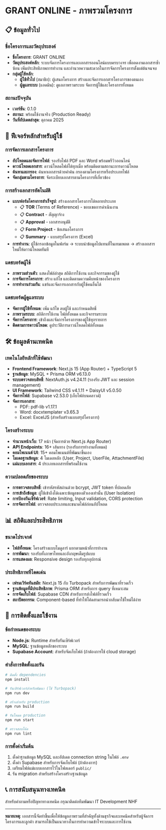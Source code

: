 # GRANT ONLINE - ภาพรวมโครงการ

## 📋 ข้อมูลทั่วไป

### ชื่อโครงการและวัตถุประสงค์
- **ชื่อโครงการ**: GRANT ONLINE
- **วัตถุประสงค์หลัก**: ระบบจัดการโครงการและเอกสารออนไลน์แบบครบวงจร เพื่อลดงานเอกสารซ้ำซ้อน เพิ่มประสิทธิภาพการทำงาน และอำนวยความสะดวกในการจัดการโครงการตั้งแต่ต้นจนจบ
- **กลุ่มผู้ใช้หลัก**:
  - **ผู้ใช้ทั่วไป** (สมาชิก): ผู้เสนอโครงการ สร้างและจัดการเอกสารโครงการของตนเอง
  - **ผู้ดูแลระบบ** (แอดมิน): ดูแลภาพรวมระบบ จัดการผู้ใช้และโครงการทั้งหมด

### สถานะปัจจุบัน
- **เวอร์ชัน**: 0.1.0
- **สถานะ**: พร้อมใช้งานจริง (Production Ready)
- **วันที่อัปเดตล่าสุด**: ตุลาคม 2025

## 🚀 ฟีเจอร์หลักสำหรับผู้ใช้

### การจัดการเอกสารโครงการ
- **อัปโหลดและจัดการไฟล์**: รองรับไฟล์ PDF และ Word พร้อมพรีวิวออนไลน์
- **ดาวน์โหลดเอกสาร**: ดาวน์โหลดไฟล์ได้ทุกเมื่อ พร้อมติดตามสถานะการดาวน์โหลด
- **ค้นหาและกรอง**: ค้นหาเอกสารด้วยคำค้น กรองตามโครงการหรือประเภทไฟล์
- **จัดกลุ่มตามโครงการ**: จัดระเบียบเอกสารตามโครงการที่เกี่ยวข้อง

### การสร้างเอกสารอัตโนมัติ
- **แบบฟอร์มโครงการสำเร็จรูป**: สร้างเอกสารโครงการได้หลายประเภท
  - 📋 **TOR** (Terms of Reference) - ขอบเขตการดำเนินงาน
  - 📋 **Contract** - สัญญาจ้าง
  - 📋 **Approval** - เอกสารอนุมัติ
  - 📋 **Form Project** - ข้อเสนอโครงการ
  - 📋 **Summary** - แบบสรุปโครงการ (Excel)
- **การทำงาน**: ผู้ใช้กรอกข้อมูลในฟอร์ม → ระบบนำข้อมูลไปแทนที่ในเทมเพลต → สร้างเอกสารใหม่ให้ดาวน์โหลดทันที

### แดชบอร์ดผู้ใช้
- **ภาพรวมส่วนตัว**: แสดงไฟล์ล่าสุด สถิติการใช้งาน และกิจกรรมของผู้ใช้
- **การจัดการโครงการ**: สร้าง แก้ไข และติดตามความคืบหน้าของโครงการ
- **การทำงานร่วมกัน**: แชร์และจัดการเอกสารกับผู้ใช้คนอื่นได้

### แดชบอร์ดผู้ดูแลระบบ
- **จัดการผู้ใช้ทั้งหมด**: เพิ่ม แก้ไข ลบผู้ใช้ และกำหนดสิทธิ์
- **ภาพรวมระบบ**: สถิติการใช้งาน ไฟล์ทั้งหมด และกิจกรรมระบบ
- **จัดการโครงการ**: เข้าถึงและจัดการโครงการของผู้ใช้ทุกรายการ
- **ติดตามการดาวน์โหลด**: ดูประวัติการดาวน์โหลดไฟล์ทั้งหมด

## 🛠️ ข้อมูลด้านเทคนิค

### เทคโนโลยีหลักที่ใช้พัฒนา
- **Frontend Framework**: Next.js 15 (App Router) + TypeScript 5
- **ฐานข้อมูล**: MySQL + Prisma ORM v6.13.0
- **ระบบตรวจสอบสิทธิ์**: NextAuth.js v4.24.11 (รองรับ JWT และ session management)
- **UI Framework**: Tailwind CSS v4.1.11 + DaisyUI v5.0.50
- **จัดการไฟล์**: Supabase v2.53.0 (เก็บไฟล์บนคลาวด์)
- **จัดการเอกสาร**:
  - PDF: pdf-lib v1.17.1
  - Word: docxtemplater v3.65.3
  - Excel: ExcelJS (สำหรับสร้างแบบสรุปโครงการ)

### โครงสร้างระบบ
- **จำนวนหน้าเว็บ**: 17 หน้า (จัดการด้วย Next.js App Router)
- **API Endpoints**: 16+ เส้นทาง (รองรับการทำงานทั้งหมด)
- **คอมโพเนนต์ UI**: 15+ คอมโพเนนต์ที่พัฒนาขึ้นเอง
- **โมเดลฐานข้อมูล**: 4 โมเดลหลัก (User, Project, UserFile, AttachmentFile)
- **แม่แบบเอกสาร**: 4 ประเภทเอกสารที่พร้อมใช้งาน

### ความปลอดภัยของระบบ
- **การตรวจสอบสิทธิ์**: เข้ารหัสรหัสผ่านด้วย bcrypt, JWT token ที่ปลอดภัย
- **การเข้าถึงข้อมูล**: ผู้ใช้เข้าถึงได้เฉพาะข้อมูลของตัวเองเท่านั้น (User Isolation)
- **การป้องกันเซิร์ฟเวอร์**: Rate limiting, Input validation, CORS protection
- **การจัดการไฟล์**: ตรวจสอบประเภทและขนาดไฟล์ก่อนอัปโหลด

## 📊 สถิติและประสิทธิภาพ

### ขนาดโปรเจกต์
- **ไฟล์ทั้งหมด**: โครงสร้างแบบโมดูลาร์ แยกตามหน้าที่การทำงาน
- **การพัฒนา**: รองรับทั้งภาษาไทยและอังกฤษเต็มรูปแบบ
- **การแสดงผล**: Responsive design รองรับทุกอุปกรณ์

### ประสิทธิภาพที่โดดเด่น
- **เฟรมเวิร์คทันสมัย**: Next.js 15 กับ Turbopack สำหรับการพัฒนาที่รวดเร็ว
- **ฐานข้อมูลที่มีประสิทธิภาพ**: Prisma ORM สำหรับการ query ที่เหมาะสม
- **การจัดเก็บไฟล์**: Supabase CDN สำหรับการส่งไฟล์ที่รวดเร็ว
- **สถาปัตยกรรม**: Component-based ที่ทำให้โค้ดสามารถนำกลับมาใช้ใหม่ได้ง่าย

## 🚀 การติดตั้งและใช้งาน

### ข้อกำหนดของระบบ
- **Node.js**: Runtime สำหรับรันเซิร์ฟเวอร์
- **MySQL**: ฐานข้อมูลหลักของระบบ
- **Supabase Account**: สำหรับจัดเก็บไฟล์ (ถ้าต้องการใช้ cloud storage)

### คำสั่งการติดตั้งและรัน
```bash
# ติดตั้ง dependencies
npm install

# รันเซิร์ฟเวอร์สำหรับพัฒนา (ใช้ Turbopack)
npm run dev

# สร้างสำหรับ production
npm run build

# รันโหมด production
npm run start

# ตรวจสอบโค้ด
npm run lint
```

### การตั้งค่าเริ่มต้น
1. ตั้งค่าฐานข้อมูล MySQL และอัปเดต connection string ในไฟล์ `.env`
2. ตั้งค่า Supabase สำหรับการจัดเก็บไฟล์ (ถ้าต้องการ)
3. เตรียมไฟล์แม่แบบเอกสารไว้ในโฟลเดอร์ `public/`
4. รัน migration สำหรับสร้างโครงสร้างฐานข้อมูล

## 📞 การสนับสนุนทางเทคนิค

สำหรับคำถามหรือปัญหาทางเทคนิค กรุณาติดต่อทีมพัฒนา IT Development NHF

---

**หมายเหตุ**: เอกสารนี้จัดทำขึ้นเพื่อให้ข้อมูลภาพรวมที่สำคัญทั้งด้านธุรกิจและเทคนิคสำหรับผู้จัดการโครงการและลูกค้า สามารถใช้เป็นแนวทางในการทำความเข้าใจระบบและการใช้งาน
